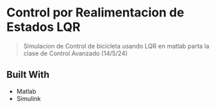 <a name="readme-top"></a>


# Control por Realimentacion de Estados LQR


> Simulacion de Control de bicicleta usando LQR en matlab parta la clase de Control Avanzado (14/5/24)


## Built With


- Matlab
- Simulink
